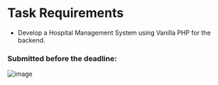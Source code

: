 # Task Requirements

<ul> 
<li> Develop a Hospital Management System using Vanilla PHP for the backend. </li>
</ul>

### Submitted before the deadline:

![image](https://github.com/GhadeerZahwe/hospital-management-system/assets/88279980/9f64accc-150a-44dc-91cf-332d747c3228)
